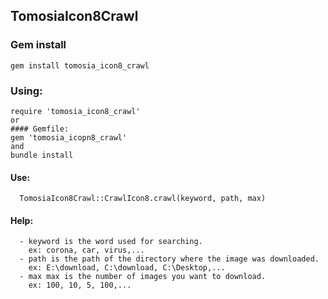 ## TomosiaIcon8Crawl
### Gem install
    gem install tomosia_icon8_crawl

### Using:
    require 'tomosia_icon8_crawl'
    or 
    #### Gemfile:
    gem 'tomosia_icopn8_crawl'
    and
    bundle install
   #### Use:
      TomosiaIcon8Crawl::CrawlIcon8.crawl(keyword, path, max)
   #### Help:
      - keyword is the word used for searching.
        ex: corona, car, virus,...
      - path is the path of the directory where the image was downloaded.
        ex: E:\download, C:\download, C:\Desktop,...
      - max max is the number of images you want to download.
        ex: 100, 10, 5, 100,...
